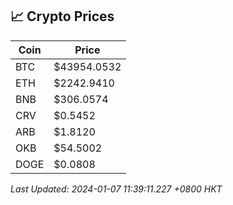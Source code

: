 ## 📈 Crypto Prices

| Coin | Price |
| ---- | ----- |
| BTC | $43954.0532 |
| ETH | $2242.9410 |
| BNB | $306.0574 |
| CRV | $0.5452 |
| ARB | $1.8120 |
| OKB | $54.5002 |
| DOGE | $0.0808 |

_Last Updated: 2024-01-07 11:39:11.227 +0800 HKT_